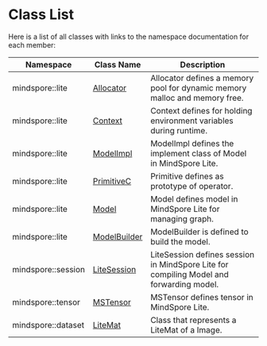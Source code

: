 # Class List

Here is a list of all classes with links to the namespace documentation for each member:

| Namespace | Class Name | Description |
| --- | --- | --- |
| mindspore::lite | [Allocator](https://www.mindspore.cn/lite/docs/en/master/apicc/lite.html#allocator) | Allocator defines a memory pool for dynamic memory malloc and memory free. |
| mindspore::lite | [Context](https://www.mindspore.cn/lite/docs/en/master/apicc/lite.html#context) | Context defines for holding environment variables during runtime. |
| mindspore::lite | [ModelImpl](https://www.mindspore.cn/lite/docs/en/master/apicc/lite.html#modelimpl) | ModelImpl defines the implement class of Model in MindSpore Lite. |
| mindspore::lite | [PrimitiveC](https://www.mindspore.cn/lite/docs/en/master/apicc/lite.html#primitivec) | Primitive defines as prototype of operator. |
| mindspore::lite | [Model](https://www.mindspore.cn/lite/docs/en/master/apicc/lite.html#model) | Model defines model in MindSpore Lite for managing graph. |
| mindspore::lite | [ModelBuilder](https://www.mindspore.cn/lite/docs/en/master/apicc/lite.html#modelbuilder) | ModelBuilder is defined to build the model. |
| mindspore::session | [LiteSession](https://www.mindspore.cn/lite/docs/en/master/apicc/session.html#litesession) | LiteSession defines session in MindSpore Lite for compiling Model and forwarding model. |
| mindspore::tensor | [MSTensor](https://www.mindspore.cn/lite/docs/en/master/apicc/tensor.html#mstensor) | MSTensor defines tensor in MindSpore Lite. |
| mindspore::dataset | [LiteMat](https://www.mindspore.cn/lite/docs/en/master/apicc/dataset.html#litemat) |Class that represents a LiteMat of a Image. |

